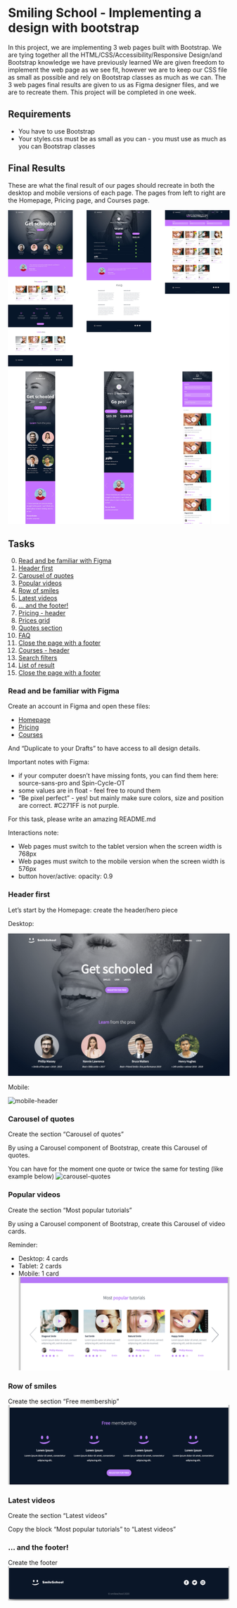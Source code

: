 # Smiling School - Implementing a design with bootstrap
In this project, we are implementing 3 web pages built with Bootstrap. We are tying together all the HTML/CSS/Accessibility/Responsive Design/and Bootstrap knowledge we have previously learned We are given freedom to implement the web page as we see fit, however we are to keep our CSS file as small as possible and rely on Bootstrap classes as much as we can. The 3 web pages final results are given to us as Figma designer files, and we are to recreate them. This project will be completed in one week.
## Requirements
- You have to use Bootstrap
- Your styles.css must be as small as you can - you must use as much as you can Bootstrap classes
## Final Results
These are what the final result of our pages should recreate in both the desktop and mobile versions of each page. The pages from left to right are the Homepage, Pricing page, and Courses page.

![example-pages](images/example.jpg)
## Tasks
0. [Read and be familiar with Figma](#Read-and-be-familiar-with-Figma)
1. [Header first](#Header-first)
2. [Carousel of quotes](#Carousel-of-quotes)
3. [Popular videos](#Popular-videos)
4. [Row of smiles](#Row-of-smiles)
5. [Latest videos](#Latest-videos)
6. [... and the footer!](#footer)
7. [Pricing - header](#pricing)
8. [Prices grid](#prices)
9. [Quotes section](#quotes)
10. [FAQ](#faq)
11. [Close the page with a footer](#close)
12. [Courses - header](#courses)
13. [Search filters](#search)
14. [List of result](#list)
15. [Close the page with a footer](#last-task)

### Read and be familiar with Figma 
Create an account in Figma and open these files:
- [Homepage](https://www.figma.com/file/hcxMqRWjdj06jHycRkbzOf/Homepage?type=design&node-id=0%3A1&mode=design&t=iJoLzlFhrcbxSuHp-1)
- [Pricing](https://www.figma.com/file/QQmdkH49hKJuJ6244fBXzH/Pricing?type=design&node-id=0%3A1&mode=design&t=6DsY9JhEzAKi9umc-1)
- [Courses](https://www.figma.com/file/zKRy0vMRBjwHaKBn1WnavS/Courses?type=design&node-id=0%3A1&mode=design&t=tDcOvAFZroVFgXfH-1)

And “Duplicate to your Drafts” to have access to all design details.

Important notes with Figma:
- if your computer doesn’t have missing fonts, you can find them here: source-sans-pro and Spin-Cycle-OT
- some values are in float - feel free to round them
- “Be pixel perfect” - yes! but mainly make sure colors, size and position are correct. #C271FF is not purple.

For this task, please write an amazing README.md

Interactions note:
- Web pages must switch to the tablet version when the screen width is 768px
- Web pages must switch to the mobile version when the screen width is 576px
- button hover/active: opacity: 0.9
### Header first
Let’s start by the Homepage: create the header/hero piece

Desktop:

![desktop-header](images/desktop-header-homepage.png)

Mobile:

![mobile-header](images/mobile-header-homepage.gif)
### Carousel of quotes
Create the section “Carousel of quotes”

By using a Carousel component of Bootstrap, create this Carousel of quotes.

You can have for the moment one quote or twice the same for testing (like example below)
![carousel-quotes](images/carousel-quotes.gif)
### Popular videos
Create the section “Most popular tutorials”

By using a Carousel component of Bootstrap, create this Carousel of video cards.

Reminder:
- Desktop: 4 cards
- Tablet: 2 cards
- Mobile: 1 card
![popular-carousel](images/task3-img.png)
### Row of smiles
Create the section “Free membership”
![smile-row](images/smiles-row.png)
### Latest videos
Create the section “Latest videos”

Copy the block “Most popular tutorials” to “Latest videos”
### <a name="footer"></a> ... and the footer!
Create the footer
![footer-1](images/footer-1.png)